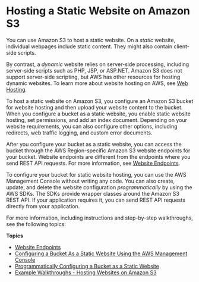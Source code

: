 # Hosting a Static Website on Amazon S3<a name="WebsiteHosting"></a>

You can use Amazon S3 to host a static website\. On a *static* website, individual webpages include static content\. They might also contain client\-side scripts\.

By contrast, a *dynamic* website relies on server\-side processing, including server\-side scripts such as PHP, JSP, or ASP\.NET\. Amazon S3 does not support server\-side scripting, but AWS has other resources for hosting dynamic websites\. To learn more about website hosting on AWS, see [Web Hosting](https://aws.amazon.com/websites/)\. 

To host a static website on Amazon S3, you configure an Amazon S3 bucket for website hosting and then upload your website content to the bucket\. When you configure a bucket as a static website, you enable static website hosting, set permissions, and add an index document\. Depending on your website requirements, you can also configure other options, including redirects, web traffic logging, and custom error documents\. 

After you configure your bucket as a static website, you can access the bucket through the AWS Region\-specific Amazon S3 website endpoints for your bucket\. Website endpoints are different from the endpoints where you send REST API requests\. For more information, see [Website Endpoints](WebsiteEndpoints.md)\.

To configure your bucket for static website hosting, you can use the AWS Management Console without writing any code\. You can also create, update, and delete the website configuration *programmatically* by using the AWS SDKs\. The SDKs provide wrapper classes around the Amazon S3 REST API\. If your application requires it, you can send REST API requests directly from your application\.

For more information, including instructions and step\-by\-step walkthroughs, see the following topics:

**Topics**
+ [Website Endpoints](WebsiteEndpoints.md)
+ [Configuring a Bucket As a Static Website Using the AWS Management Console](HowDoIWebsiteConfiguration.md)
+ [Programmatically Configuring a Bucket as a Static Website](ManagingBucketWebsiteConfig.md)
+ [Example Walkthroughs \- Hosting Websites on Amazon S3](hosting-websites-on-s3-examples.md)